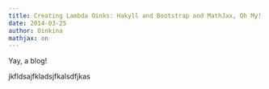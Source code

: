 ```yaml
---
title: Creating Lambda Oinks: Hakyll and Bootstrap and MathJax, Oh My!
date: 2014-03-25
author: Oinkina
mathjax: on
---
```


Yay, a blog!
<!--more-->
jkfldsajfkladsjfkalsdfjkas